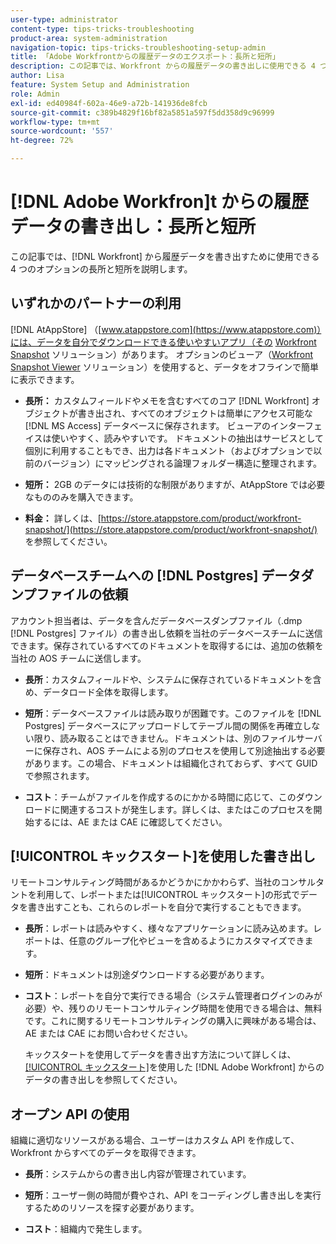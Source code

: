 ```yaml
---
user-type: administrator
content-type: tips-tricks-troubleshooting
product-area: system-administration
navigation-topic: tips-tricks-troubleshooting-setup-admin
title: 「Adobe Workfrontからの履歴データのエクスポート：長所と短所」
description: この記事では、Workfront からの履歴データの書き出しに使用できる 4 つのオプションの長所と短所について説明します。
author: Lisa
feature: System Setup and Administration
role: Admin
exl-id: ed40984f-602a-46e9-a72b-141936de8fcb
source-git-commit: c389b4829f16bf82a5851a597f5dd358d9c96999
workflow-type: tm+mt
source-wordcount: '557'
ht-degree: 72%

---
```


# [!DNL Adobe Workfron]t からの履歴データの書き出し：長所と短所

この記事では、[!DNL Workfront] から履歴データを書き出すために使用できる 4 つのオプションの長所と短所を説明します。

## いずれかのパートナーの利用

[!DNL AtAppStore] （[www.atappstore.com](https://www.atappstore.com)）には、データを自分でダウンロードできる使いやすいアプリ（その [Workfront Snapshot](https://store.atappstore.com/product/workfront-snapshot/) ソリューション）があります。 オプションのビューア（[Workfront Snapshot Viewer](https://store.atappstore.com/product/workfront-snapshot-viewer/) ソリューション）を使用すると、データをオフラインで簡単に表示できます。

* **長所：** カスタムフィールドやメモを含むすべてのコア [!DNL Workfront] オブジェクトが書き出され、すべてのオブジェクトは簡単にアクセス可能な [!DNL MS Access] データベースに保存されます。 ビューアのインターフェイスは使いやすく、読みやすいです。 ドキュメントの抽出はサービスとして個別に利用することもでき、出力は各ドキュメント（およびオプションで以前のバージョン）にマッピングされる論理フォルダー構造に整理されます。

* **短所：** 2GB のデータには技術的な制限がありますが、AtAppStore では必要なもののみを購入できます。

* **料金：** 詳しくは、[https://store.atappstore.com/product/workfront-snapshot/](https://store.atappstore.com/product/workfront-snapshot/) を参照してください。

## データベースチームへの [!DNL Postgres] データダンプファイルの依頼

アカウント担当者は、データを含んだデータベースダンプファイル（.dmp [!DNL Postgres] ファイル）の書き出し依頼を当社のデータベースチームに送信できます。保存されているすべてのドキュメントを取得するには、追加の依頼を当社の AOS チームに送信します。

* **長所**：カスタムフィールドや、システムに保存されているドキュメントを含め、データロード全体を取得します。

* **短所**：データベースファイルは読み取りが困難です。このファイルを [!DNL Postgres] データベースにアップロードしてテーブル間の関係を再確立しない限り、読み取ることはできません。ドキュメントは、別のファイルサーバーに保存され、AOS チームによる別のプロセスを使用して別途抽出する必要があります。この場合、ドキュメントは組織化されておらず、すべて GUID で参照されます。

* **コスト**：チームがファイルを作成するのにかかる時間に応じて、このダウンロードに関連するコストが発生します。詳しくは、またはこのプロセスを開始するには、AE または CAE に確認してください。

## [!UICONTROL キックスタート]を使用した書き出し

リモートコンサルティング時間があるかどうかにかかわらず、当社のコンサルタントを利用して、レポートまたは[!UICONTROL キックスタート]の形式でデータを書き出すことも、これらのレポートを自分で実行することもできます。

* **長所**：レポートは読みやすく、様々なアプリケーションに読み込めます。レポートは、任意のグループ化やビューを含めるようにカスタマイズできます。

* **短所**：ドキュメントは別途ダウンロードする必要があります。

* **コスト**：レポートを自分で実行できる場合（システム管理者ログインのみが必要）や、残りのリモートコンサルティング時間を使用できる場合は、無料です。これに関するリモートコンサルティングの購入に興味がある場合は、AE または CAE にお問い合わせください。

  キックスタートを使用してデータを書き出す方法について詳しくは、[[!UICONTROL キックスタート]](../../administration-and-setup/manage-workfront/using-kick-starts/export-data-from-wf-via-kick-starts.md)を使用した [!DNL Adobe Workfront] からのデータの書き出しを参照してください。

## オープン API の使用

組織に適切なリソースがある場合、ユーザーはカスタム API を作成して、Workfront からすべてのデータを取得できます。

* **長所**：システムからの書き出し内容が管理されています。

* **短所**：ユーザー側の時間が費やされ、API をコーディングし書き出しを実行するためのリソースを探す必要があります。

* **コスト**：組織内で発生します。
